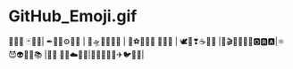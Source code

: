 # GitHub_Emoji.gif
🐻‍❄️🧮 🃏🐶🌈| ✒🤖🧠⚙️🦾🤍 | 🔬🛸🐘😃🐻🌻 | 🎷⚽️🎉🦔🦀 🧙🏻‍♂️ | 🕊️🥓❣☕🌱💙 |🦇🎬👩🏼‍🎨🎨🅾🆁🅰|⚛️😈👽📖🎲📚 |🚀🐛 🐙🔗☁️🍤🍁|👕🌵🇺🇸🧹✈🐦🦞🍂|
